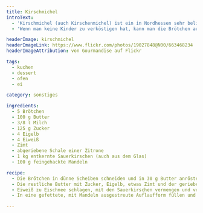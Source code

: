 ```yaml
---
title: Kirschmichel
introText:
  - 'Kirschmichel (auch Kirschenmichel) ist ein in Nordhessen sehr beliebtes Essen für die Kaffeezeit. Man kann es auch prima mit altbackenen Brötchen herstellen. Dann sollte man sich natürlich das Anrösten sparen.'
  - 'Wenn man keine Kinder zu verköstigen hat, kann man die Brötchen auch mit ordentlich Alkohol einweichen, also diversen Schnäpsen oder Whisky. Aber ich präferiere die alkoholfreie Variante.'

headerImage: kirschmichel
headerImageLink: https://www.flickr.com/photos/19027848@N00/663468234
headerImageAttribution: von Gourmandise auf Flickr

tags:
  - kuchen
  - dessert
  - ofen
  - ei

category: sonstiges

ingredients:
  - 5 Brötchen
  - 100 g Butter
  - 3/8 l Milch
  - 125 g Zucker
  - 4 Eigelb
  - 4 Eiweiß
  - Zimt
  - abgeriebene Schale einer Zitrone
  - 1 kg entkernte Sauerkirschen (auch aus dem Glas)
  - 100 g feingehackte Mandeln

recipe:
  - Die Brötchen in dünne Scheiben schneiden und in 30 g Butter anrösten, mit der Milch übergiessen und durchziehen lassen.
  - Die restliche Butter mit Zucker, Eigelb, etwas Zimt und der geriebenen Zitronenschale schaumig rühren und die Brötchenmasse nach und nach untermischen.
  - Eiweiß zu Eischnee schlagen, mit den Sauerkirschen vermengen und vorsichtig unter den Teig heben.
  - In eine gefettete, mit Mandeln ausgestreute Auflaufform füllen und bei 180 Grad im Backofen etwa 50 Minuten backen.

---
```


